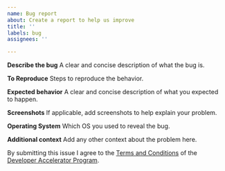 ```yaml
---
name: Bug report
about: Create a report to help us improve
title: ''
labels: bug
assignees: ''

---
```


**Describe the bug**
A clear and concise description of what the bug is.

**To Reproduce**
Steps to reproduce the behavior.

**Expected behavior**
A clear and concise description of what you expected to happen.

**Screenshots**
If applicable, add screenshots to help explain your problem.

**Operating System**
Which OS you used to reveal the bug.

**Additional context**
Add any other context about the problem here.

By submitting this issue I agree to the [Terms and Conditions](https://files.avalabs.org/legal/bug_hunt_q2_2020_terms.pdf) of the [Developer Accelerator Program](https://avalabs.org/dap).

